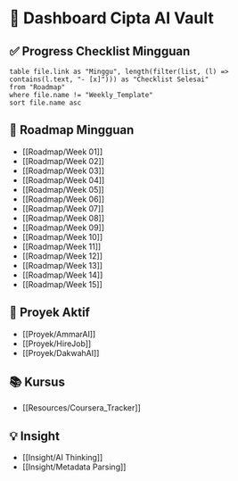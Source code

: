 # 🧭 Dashboard Cipta AI Vault

## ✅ Progress Checklist Mingguan

```dataview
table file.link as "Minggu", length(filter(list, (l) => contains(l.text, "- [x]"))) as "Checklist Selesai"
from "Roadmap"
where file.name != "Weekly_Template"
sort file.name asc
```


## 📌 Roadmap Mingguan
- [[Roadmap/Week 01]]
- [[Roadmap/Week 02]]
- [[Roadmap/Week 03]]
- [[Roadmap/Week 04]]
- [[Roadmap/Week 05]]
- [[Roadmap/Week 06]]
- [[Roadmap/Week 07]]
- [[Roadmap/Week 08]]
- [[Roadmap/Week 09]]
- [[Roadmap/Week 10]]
- [[Roadmap/Week 11]]
- [[Roadmap/Week 12]]
- [[Roadmap/Week 13]]
- [[Roadmap/Week 14]]
- [[Roadmap/Week 15]]

## 🔧 Proyek Aktif
- [[Proyek/AmmarAI]]
- [[Proyek/HireJob]]
- [[Proyek/DakwahAI]]

## 📚 Kursus
- [[Resources/Coursera_Tracker]]

## 💡 Insight
- [[Insight/AI Thinking]]
- [[Insight/Metadata Parsing]]
